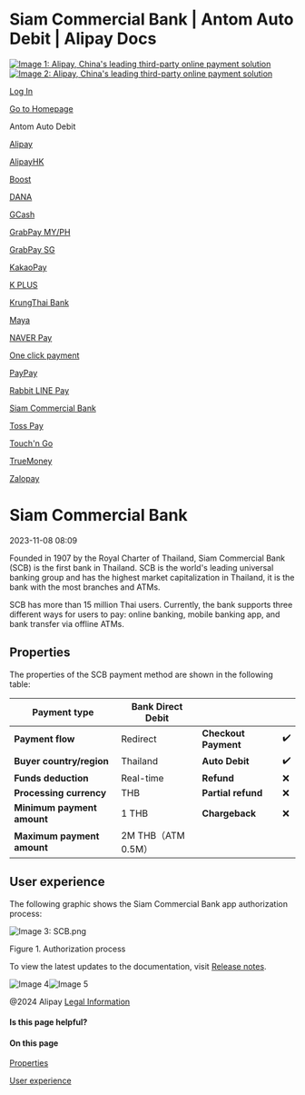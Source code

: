 Siam Commercial Bank | Antom Auto Debit | Alipay Docs
===============
                        

[![Image 1: Alipay, China's leading third-party online payment solution](https://ac.alipay.com/storage/2024/3/26/d66c43c0-440d-4c97-9976-f2028a2c8c5e.svg)![Image 2: Alipay, China's leading third-party online payment solution](https://ac.alipay.com/storage/2024/3/26/a48bd336-aea0-4f16-bf83-616eacbb4434.svg)](/docs/)

[Log In](https://global.alipay.com/ilogin/account_login.htm?goto=https%3A%2F%2Fglobal.alipay.com%2Fdocs%2Fac%2Fantomad%2Fscb)

[Go to Homepage](../../)

Antom Auto Debit

[Alipay](/docs/ac/antomad/alipay)

[AlipayHK](/docs/ac/antomad/alipayhk)

[Boost](/docs/ac/antomad/boost)

[DANA](/docs/ac/antomad/dana)

[GCash](/docs/ac/antomad/gcash)

[GrabPay MY/PH](/docs/ac/antomad/grabpay_myph)

[GrabPay SG](/docs/ac/antomad/grabpay_sg)

[KakaoPay](/docs/ac/antomad/kakaopay)

[K PLUS](/docs/ac/antomad/kplus)

[KrungThai Bank](/docs/ac/antomad/ktb)

[Maya](/docs/ac/antomad/maya)

[NAVER Pay](/docs/ac/antomad/naverpay)

[One click payment](/docs/ac/antomad/one_click)

[PayPay](/docs/ac/antomad/paypay)

[Rabbit LINE Pay](/docs/ac/antomad/rabbitlinepay)

[Siam Commercial Bank](/docs/ac/antomad/scb)

[Toss Pay](/docs/ac/antomad/toss_pay_autodebit)

[Touch'n Go](/docs/ac/antomad/touchngo)

[TrueMoney](/docs/ac/antomad/truemoney)

[Zalopay](/docs/ac/antomad/zalopay)

Siam Commercial Bank
====================

2023-11-08 08:09

Founded in 1907 by the Royal Charter of Thailand, Siam Commercial Bank (SCB) is the first bank in Thailand. SCB is the world's leading universal banking group and has the highest market capitalization in Thailand, it is the bank with the most branches and ATMs.

SCB has more than 15 million Thai users. Currently, the bank supports three different ways for users to pay: online banking, mobile banking app, and bank transfer via offline ATMs.

Properties
----------

The properties of the SCB payment method are shown in the following table:



| **Payment type** | Bank Direct Debit | | |
| --- | --- | --- | --- |
| **Payment flow** | Redirect | **Checkout Payment** | ✔️ |
| **Buyer country/region** | Thailand | **Auto Debit** | ✔️ |
| **Funds deduction** | Real-time | **Refund** | ❌ |
| **Processing currency** | THB | **Partial refund** | ❌ |
| **Minimum payment amount** | 1 THB | **Chargeback** | ❌ |
| **Maximum payment amount** | 2M THB（ATM 0.5M） |  |  |



User experience
---------------

The following graphic shows the Siam Commercial Bank app authorization process:

![Image 3: SCB.png](https://idocs-assets.marmot-cloud.com/storage/idocs87c36dc8dac653c1/1666339403306-288b7286-f626-4599-ab51-c09c392dfe40.png)

Figure 1. Authorization process

To view the latest updates to the documentation, visit [Release notes](https://global.alipay.com/docs/releasenotes).

![Image 4](https://ac.alipay.com/storage/2021/5/20/19b2c126-9442-4f16-8f20-e539b1db482a.png)![Image 5](https://ac.alipay.com/storage/2021/5/20/e9f3f154-dbf0-455f-89f0-b3d4e0c14481.png)

@2024 Alipay [Legal Information](https://global.alipay.com/docs/ac/platform/membership)

#### Is this page helpful?

#### On this page

[Properties](#uCpdj "Properties")

[User experience](#cvvv5 "User experience")